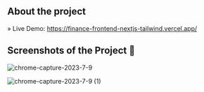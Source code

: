 ## About the project

» Live Demo: https://finance-frontend-nextjs-tailwind.vercel.app/


## Screenshots of the Project 📸
![chrome-capture-2023-7-9](https://github.com/BerkinAker/finance-frontend-nextjs-tailwind/assets/56976149/79d2872f-ae49-45e0-9557-3d10860d832a)

![chrome-capture-2023-7-9 (1)](https://github.com/BerkinAker/finance-frontend-nextjs-tailwind/assets/56976149/0c744275-3b75-4858-b1dd-c1a6ec497842)
